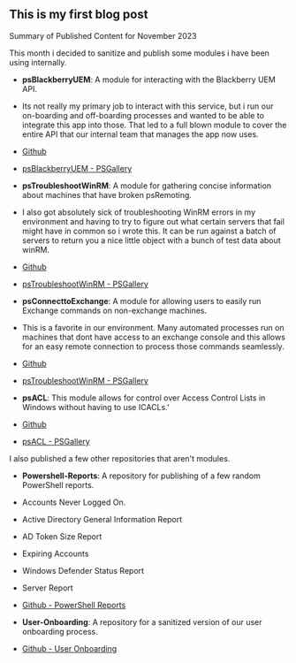 ## This is my first blog post
Summary of Published Content for November 2023

This month i decided to sanitize and publish some modules i have been using internally.

- **psBlackberryUEM**: A module for interacting with the Blackberry UEM API.

 - Its not really my primary job to interact with this service, but i run our on-boarding and off-boarding processes and wanted to be able to integrate this app into those. That led to a full blown module to cover the entire API that our internal team that manages the app now uses.
 - [Github](https://github.com/hematic/psBlackberryUEM/tree/1.0.20)
 - [psBlackberryUEM - PSGallery](https://www.powershellgallery.com/packages/psBlackberryUEM/)

- **psTroubleshootWinRM**: A module for gathering concise information about machines that have broken psRemoting.
 - I also got absolutely sick of troubleshooting WinRM errors in my environment and having to try to figure out what certain servers that fail might have in common so i wrote this. It can be run against a batch of servers to return you a nice little object with a bunch of test data about winRM.
 - [Github](https://github.com/hematic/psTroubleshootWinRM)
 - [psTroubleshootWinRM - PSGallery](https://www.powershellgallery.com/packages/psTroubleshootWinRM)


- **psConnecttoExchange**: A module for allowing users to easily run Exchange commands on non-exchange machines.
 - This is a favorite in our environment. Many automated processes run on machines that dont have access to an exchange console and this allows for an easy remote connection to process those commands seamlessly.
 - [Github](https://github.com/hematic/psConnecttoExchange)
 - [psTroubleshootWinRM - PSGallery](https://www.powershellgallery.com/packages/psConnecttoExchange/1.2.5)

- **psACL**: This module allows for control over Access Control Lists in Windows without having to use ICACLs.'
 - [Github](https://github.com/hematic/psACL)
 - [psACL - PSGallery](https://www.powershellgallery.com/packages/psACL)

I also published a few other repositories that aren't modules.

- **Powershell-Reports**: A repository for publishing of a few random PowerShell reports.
 - Accounts Never Logged On.
 - Active Directory General Information Report
 - AD Token Size Report
 - Expiring Accounts
 - Windows Defender Status Report
 - Server Report
 - [Github - PowerShell Reports](https://github.com/hematic/Powershell-Reports)

- **User-Onboarding**: A repository for a sanitized version of our user onboarding process.

 - [Github - User Onboarding](https://github.com/hematic/User-Onboarding)
